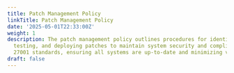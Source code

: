 ```yaml
---
title: Patch Management Policy
linkTitle: Patch Management Policy
date: '2025-05-01T22:33:00Z'
weight: 1
description: The patch management policy outlines procedures for identifying, assessing,
  testing, and deploying patches to maintain system security and compliance with ISO/IEC
  27001 standards, ensuring all systems are up-to-date and minimizing vulnerabilities.
draft: false
---
```



<!-- Unsupported block type: unsupported -->